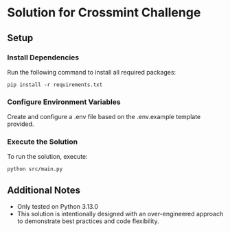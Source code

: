# Solution for Crossmint Challenge

## Setup

### Install Dependencies
Run the following command to install all required packages:
``` shell
pip install -r requirements.txt
```

### Configure Environment Variables
Create and configure a .env file based on the .env.example template provided.

### Execute the Solution
To run the solution, execute:

``` shell
python src/main.py
```


## Additional Notes
* Only tested on Python 3.13.0
* This solution is intentionally designed with an over-engineered approach to demonstrate best practices and code flexibility.
